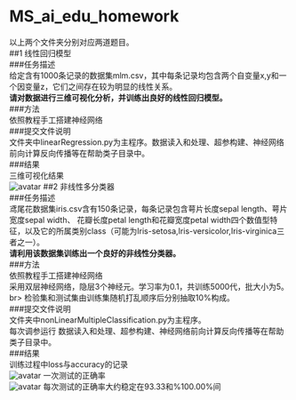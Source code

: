 # MS_ai_edu_homework
以上两个文件夹分别对应两道题目。</br>
##1 线性回归模型</br>
###任务描述</br>
给定含有1000条记录的数据集mlm.csv，其中每条记录均包含两个自变量x,y和一个因变量z，它们之间存在较为明显的线性关系。</br>
**请对数据进行三维可视化分析，并训练出良好的线性回归模型。**</br>
###方法</br>
依照教程手工搭建神经网络</br>
###提交文件说明</br>
文件夹中linearRegression.py为主程序。数据读入和处理、超参构建、神经网络前向计算反向传播等在帮助类子目录中。</br>
###结果</br>
三维可视化结果</br>
![avatar](C:\py\Mlm\resultMlm.png)
##2 非线性多分类器</br>
###任务描述</br>
鸢尾花数据集iris.csv含有150条记录，每条记录包含萼片长度sepal length、萼片宽度sepal width、 花瓣长度petal length和花瓣宽度petal width四个数值型特征，以及它的所属类别class（可能为Iris-setosa,Iris-versicolor,Iris-virginica三者之一）。</br>
**请利用该数据集训练出一个良好的非线性分类器。**</br>
###方法</br>
依照教程手工搭建神经网络</br>
采用双层神经网络，隐层3个神经元。学习率为0.1，共训练5000代，批大小为5。br>
检验集和测试集由训练集随机打乱顺序后分别抽取10%构成。</br>
###提交文件说明</br>
文件夹中nonLinearMultipleClassification.py为主程序。</br>
每次调参运行
数据读入和处理、超参构建、神经网络前向计算反向传播等在帮助类子目录中。</br>
###结果</br>
训练过程中loss与accuracy的记录</br>
![avatar](C:\py\Iris\lossAndAccuracy.png)
一次测试的正确率</br>
![avatar](C:\py\Iris\result.png)
每次测试的正确率大约稳定在93.33和%100.00%间</br>
